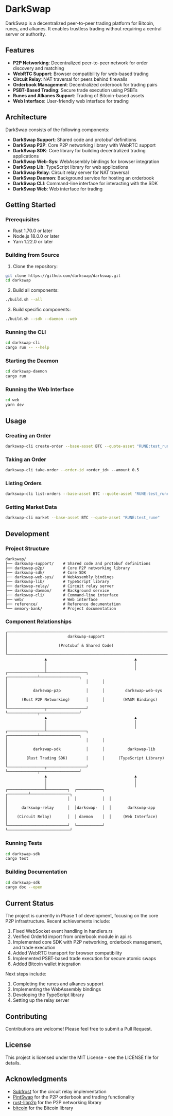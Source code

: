# DarkSwap

DarkSwap is a decentralized peer-to-peer trading platform for Bitcoin, runes, and alkanes. It enables trustless trading without requiring a central server or authority.

## Features

- **P2P Networking**: Decentralized peer-to-peer network for order discovery and matching
- **WebRTC Support**: Browser compatibility for web-based trading
- **Circuit Relay**: NAT traversal for peers behind firewalls
- **Orderbook Management**: Decentralized orderbook for trading pairs
- **PSBT-Based Trading**: Secure trade execution using PSBTs
- **Runes and Alkanes Support**: Trading of Bitcoin-based assets
- **Web Interface**: User-friendly web interface for trading

## Architecture

DarkSwap consists of the following components:

- **DarkSwap Support**: Shared code and protobuf definitions
- **DarkSwap P2P**: Core P2P networking library with WebRTC support
- **DarkSwap SDK**: Core library for building decentralized trading applications
- **DarkSwap Web-Sys**: WebAssembly bindings for browser integration
- **DarkSwap Lib**: TypeScript library for web applications
- **DarkSwap Relay**: Circuit relay server for NAT traversal
- **DarkSwap Daemon**: Background service for hosting an orderbook
- **DarkSwap CLI**: Command-line interface for interacting with the SDK
- **DarkSwap Web**: Web interface for trading

## Getting Started

### Prerequisites

- Rust 1.70.0 or later
- Node.js 18.0.0 or later
- Yarn 1.22.0 or later

### Building from Source

1. Clone the repository:

```bash
git clone https://github.com/darkswap/darkswap.git
cd darkswap
```

2. Build all components:

```bash
./build.sh --all
```

3. Build specific components:

```bash
./build.sh --sdk --daemon --web
```

### Running the CLI

```bash
cd darkswap-cli
cargo run -- --help
```

### Starting the Daemon

```bash
cd darkswap-daemon
cargo run
```

### Running the Web Interface

```bash
cd web
yarn dev
```

## Usage

### Creating an Order

```bash
darkswap-cli create-order --base-asset BTC --quote-asset "RUNE:test_rune" --side buy --amount 1.0 --price 50000
```

### Taking an Order

```bash
darkswap-cli take-order --order-id <order_id> --amount 0.5
```

### Listing Orders

```bash
darkswap-cli list-orders --base-asset BTC --quote-asset "RUNE:test_rune"
```

### Getting Market Data

```bash
darkswap-cli market --base-asset BTC --quote-asset "RUNE:test_rune"
```

## Development

### Project Structure

```
darkswap/
├── darkswap-support/    # Shared code and protobuf definitions
├── darkswap-p2p/        # Core P2P networking library
├── darkswap-sdk/        # Core SDK
├── darkswap-web-sys/    # WebAssembly bindings
├── darkswap-lib/        # TypeScript library
├── darkswap-relay/      # Circuit relay server
├── darkswap-daemon/     # Background service
├── darkswap-cli/        # Command-line interface
├── web/                 # Web interface
├── reference/           # Reference documentation
└── memory-bank/         # Project documentation
```

### Component Relationships

```
┌───────────────────────────────────────────────────────────────────────────┐
│                          darkswap-support                                 │
│                      (Protobuf & Shared Code)                             │
└───────────────────────────────────────────────────────────────────────────┘
                 ▲                                      ▲
                 │                                      │
                 │                                      │
┌────────────────┴─────────────────┐      ┌─────────────┴─────────────────┐
│                                  │      │                               │
│           darkswap-p2p           │      │         darkswap-web-sys      │
│      (Rust P2P Networking)       │      │        (WASM Bindings)        │
└────────────────┬─────────────────┘      └─────────────┬─────────────────┘
                 ▲                                      ▲
                 │                                      │
                 │                                      │
┌────────────────┴─────────────────┐      ┌─────────────┴─────────────────┐
│                                  │      │                               │
│           darkswap-sdk           │      │          darkswap-lib         │
│        (Rust Trading SDK)        │      │      (TypeScript Library)     │
└────────────────┬─────────────────┘      └─────────────┬─────────────────┘
                 ▲                                      ▲
                 │                                      │
                 │                                      │
┌────────────────┴─────────┐  ┌───────────┐  ┌─────────┴─────────────────┐
│                          │  │           │  │                           │
│      darkswap-relay      │  │darkswap-  │  │       darkswap-app        │
│    (Circuit Relay)       │  │ daemon    │  │     (Web Interface)       │
└──────────────────────────┘  └───────────┘  └───────────────────────────┘
```

### Running Tests

```bash
cd darkswap-sdk
cargo test
```

### Building Documentation

```bash
cd darkswap-sdk
cargo doc --open
```

## Current Status

The project is currently in Phase 1 of development, focusing on the core P2P infrastructure. Recent achievements include:

1. Fixed WebSocket event handling in handlers.rs
2. Verified OrderId import from orderbook module in api.rs
3. Implemented core SDK with P2P networking, orderbook management, and trade execution
4. Added WebRTC transport for browser compatibility
5. Implemented PSBT-based trade execution for secure atomic swaps
6. Added Bitcoin wallet integration

Next steps include:

1. Completing the runes and alkanes support
2. Implementing the WebAssembly bindings
3. Developing the TypeScript library
4. Setting up the relay server

## Contributing

Contributions are welcome! Please feel free to submit a Pull Request.

## License

This project is licensed under the MIT License - see the LICENSE file for details.

## Acknowledgments

- [Subfrost](https://github.com/subfrost) for the circuit relay implementation
- [PintSwap](https://github.com/pintswap) for the P2P orderbook and trading functionality
- [rust-libp2p](https://github.com/libp2p/rust-libp2p) for the P2P networking library
- [bitcoin](https://github.com/rust-bitcoin/rust-bitcoin) for the Bitcoin library